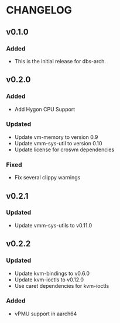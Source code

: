# CHANGELOG

## v0.1.0

### Added

- This is the initial release for dbs-arch.

## v0.2.0

### Added
- Add Hygon CPU Support

### Updated
- Update vm-memory to version 0.9
- Update vmm-sys-util to version 0.10
- Update license for crosvm dependencies

### Fixed
- Fix several clippy warnings

## v0.2.1

### Updated

- Update vmm-sys-utils to v0.11.0

## v0.2.2

### Updated

- Update kvm-bindings to v0.6.0
- Update kvm-ioctls to v0.12.0
- Use caret dependencies for kvm-ioctls

### Added

- vPMU support in aarch64